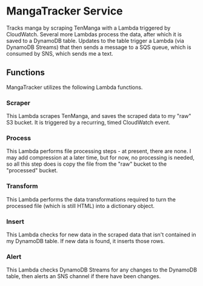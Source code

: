 # MangaTracker Service
Tracks manga by scraping TenManga with a Lambda triggered by CloudWatch. Several more Lambdas process the data, after which it is saved to a DynamoDB table. Updates to the table trigger a Lambda (via DynamoDB Streams) that then sends a message to a SQS queue, which is consumed by SNS, which sends me a text.

## Functions
MangaTracker utilizes the following Lambda functions.

### Scraper
This Lambda scrapes TenManga, and saves the scraped data to my "raw" S3 bucket. It is triggered by a recurring, timed CloudWatch event.

### Process
This Lambda performs file processing steps - at present, there are none. I may add compression at a later time, but for now, no processing is needed, so all this step does is copy the file from the "raw" bucket to the "processed" bucket.

### Transform
This Lambda performs the data transformations required to turn the processed file (which is still HTML) into a dictionary object.

### Insert
This Lambda checks for new data in the scraped data that isn't contained in my DynamoDB table. If new data is found, it inserts those rows.

### Alert
This Lambda checks DynamoDB Streams for any changes to the DynamoDB table, then alerts an SNS channel if there have been changes.
